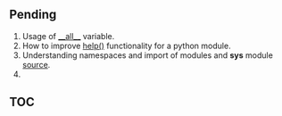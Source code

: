 ## Pending 

1. Usage of [\_\_all\_\_](https://stackoverflow.com/questions/44834/can-someone-explain-all-in-python#:~:text=In%20short%2C%20__all__,us%20use%20from%20package%20import%20*%20.) variable.
2. How to improve [help()](https://stackoverflow.com/questions/55252249/python-how-to-embed-all-docstring-help-at-package-level-help-menu/55367598) functionality for a python module.
3. Understanding namespaces and import of modules and __sys__ module [source](https://medium.com/python-features/what-happens-behind-the-scenes-when-we-import-a-module-in-python-2775da153790).
4. 


## TOC
